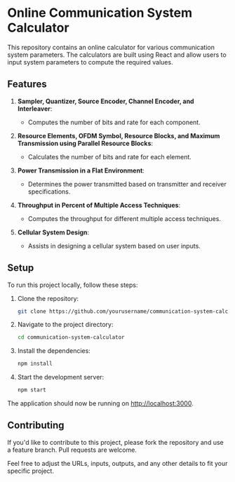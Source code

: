 # Online Communication System Calculator

This repository contains an online calculator for various communication system parameters. The calculators are built using React and allow users to input system parameters to compute the required values.

## Features

1. **Sampler, Quantizer, Source Encoder, Channel Encoder, and Interleaver**:
    - Computes the number of bits and rate for each component.

2. **Resource Elements, OFDM Symbol, Resource Blocks, and Maximum Transmission using Parallel Resource Blocks**:
    - Calculates the number of bits and rate for each element.

3. **Power Transmission in a Flat Environment**:
    - Determines the power transmitted based on transmitter and receiver specifications.

4. **Throughput in Percent of Multiple Access Techniques**:
    - Computes the throughput for different multiple access techniques.

5. **Cellular System Design**:
    - Assists in designing a cellular system based on user inputs.

## Setup

To run this project locally, follow these steps:

1. Clone the repository:
   ```bash
   git clone https://github.com/yourusername/communication-system-calculator.git
   ```

2. Navigate to the project directory:
   ```bash
   cd communication-system-calculator
   ```

3. Install the dependencies:
   ```bash
   npm install
   ```

4. Start the development server:
   ```bash
   npm start
   ```

The application should now be running on [http://localhost:3000](http://localhost:3000).

## Contributing

If you'd like to contribute to this project, please fork the repository and use a feature branch. Pull requests are welcome.


Feel free to adjust the URLs, inputs, outputs, and any other details to fit your specific project.